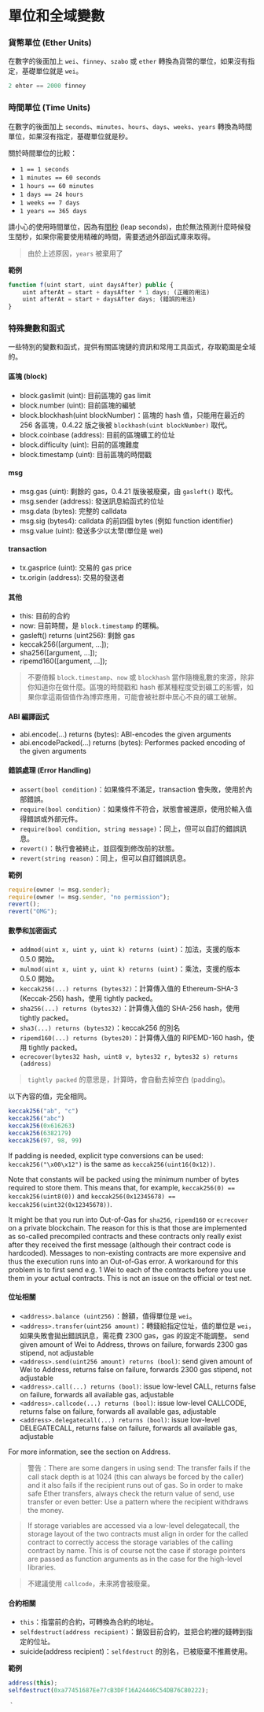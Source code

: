 # 單位和全域變數

<!-- Literals and globals -->

<!-- <https://solidity.readthedocs.io/en/v0.4.25/units-and-global-variables.html> -->

### 貨幣單位 (Ether Units)

在數字的後面加上 `wei`、`finney`、`szabo` 或 `ether` 轉換為貨幣的單位，如果沒有指定，基礎單位就是 `wei`。

```js
2 ehter == 2000 finney
```

### 時間單位 (Time Units)

在數字的後面加上 `seconds`、`minutes`、`hours`、`days`、`weeks`、`years` 轉換為時間單位，如果沒有指定，基礎單位就是秒。

關於時間單位的比較：
* `1 == 1 seconds`
* `1 minutes == 60 seconds`
* `1 hours == 60 minutes`
* `1 days == 24 hours`
* `1 weeks == 7 days`
* `1 years == 365 days`

請小心的使用時間單位，因為有[閏秒](https://zh.wikipedia.org/wiki/%E9%97%B0%E7%A7%92) (leap seconds)，由於無法預測什麼時候發生閏秒，如果你需要使用精確的時間，需要透過外部函式庫來取得。

> 由於上述原因，`years` 被棄用了

**範例**

```js
function f(uint start, uint daysAfter) public {
    uint afterAt = start + daysAfter * 1 days; (正確的用法)
    uint afterAt = start + daysAfter days; (錯誤的用法)
}
```

### 特殊變數和函式

一些特別的變數和函式，提供有關區塊鏈的資訊和常用工具函式，存取範圍是全域的。

#### 區塊 (block)

* block.gaslimit (uint): 目前區塊的 gas limit
* block.number (uint): 目前區塊的編號
* block.blockhash(uint blockNumber)：區塊的 hash 值，只能用在最近的 256 各區塊，0.4.22 版之後被 `blockhash(uint blockNumber)` 取代。
* block.coinbase (address): 目前的區塊礦工的位址
* block.difficulty (uint): 目前的區塊難度
* block.timestamp (uint): 目前區塊的時間戳

#### msg

* msg.gas (uint): 剩餘的 gas，0.4.21 版後被廢棄，由 `gasleft()` 取代。
* msg.sender (address): 發送訊息給函式的位址
* msg.data (bytes): 完整的 calldata
* msg.sig (bytes4): calldata 的前四個 bytes (例如 function identifier)
* msg.value (uint): 發送多少以太幣(單位是 wei)

#### transaction

* tx.gasprice (uint): 交易的 gas price
* tx.origin (address): 交易的發送者
  
#### 其他

* this: 目前的合約
* now: 目前時間，是 `block.timestamp` 的暱稱。
* gasleft() returns (uint256): 剩餘 gas
* keccak256([argument, ...]);
* sha256([argument, ...]); 
* ripemd160([argument, ...]); 


<!-- > 
The values of all members of msg, including msg.sender and msg.value can change for every external function call. This includes calls to library functions.
-->

> 不要倚賴 `block.timestamp`、`now` 或 `blockhash` 當作隨機亂數的來源，除非你知道你在做什麼。區塊的時間戳和 hash 都某種程度受到礦工的影響，如果你拿這兩個值作為博弈應用，可能會被社群中居心不良的礦工破解。

<!-- > The current block timestamp must be strictly larger than the timestamp of the last block, but the only guarantee is that it will be somewhere between the timestamps of two consecutive blocks in the canonical chain. -->

<!-- > The block hashes are not available for all blocks for scalability reasons. You can only access the hashes of the most recent 256 blocks, all other values will be zero. -->

#### ABI 編譯函式

* abi.encode(...) returns (bytes): ABI-encodes the given arguments
* abi.encodePacked(...) returns (bytes): Performes packed encoding of the given arguments

<!-- 
* abi.encodeWithSelector(bytes4 selector, ...) returns (bytes): ABI-encodes the given arguments
* starting from the second and prepends the given four-byte selector
* abi.encodeWithSignature(string signature, ...) returns (bytes): Equivalent to abi.encodeWithSelector(bytes4(keccak256(signature), ...)

> These encoding functions can be used to craft data for function calls without actually calling a function. Furthermore, keccak256(abi.encodePacked(a, b)) is a more explicit way to compute keccak256(a, b), which will be deprecated in future versions.

See the documentation about the ABI and the tightly packed encoding for details about the encoding.
-->

#### 錯誤處理 (Error Handling)

* `assert(bool condition)`：如果條件不滿足，transaction 會失敗，使用於內部錯誤。
* `require(bool condition)`：如果條件不符合，狀態會被還原，使用於輸入值得錯誤或外部元件。
* `require(bool condition, string message)`：同上，但可以自訂的錯誤訊息。
* `revert()`：執行會被終止，並回復到修改前的狀態。
* `revert(string reason)`：同上，但可以自訂錯誤訊息。

**範例**

```js
require(owner != msg.sender);
require(owner != msg.sender, "no permission");
revert();
revert("OMG");
```

#### 數學和加密函式

* `addmod(uint x, uint y, uint k) returns (uint)`：加法，支援的版本 0.5.0 開始。
* `mulmod(uint x, uint y, uint k) returns (uint)`：乘法，支援的版本 0.5.0 開始。
* `keccak256(...) returns (bytes32)`：計算傳入值的 Ethereum-SHA-3 (Keccak-256) hash，使用 tightly packed。
* `sha256(...) returns (bytes32)`：計算傳入值的 SHA-256 hash，使用 tightly packed。
* `sha3(...) returns (bytes32)`：keccak256 的別名
* `ripemd160(...) returns (bytes20)`：計算傳入值的 RIPEMD-160 hash，使用 tightly packed。
* `ecrecover(bytes32 hash, uint8 v, bytes32 r, bytes32 s) returns (address)`

<!-- recover the address associated with the public key from elliptic curve signature or return zero on error (example usage) -->

> `tightly packed` 的意思是，計算時，會自動去掉空白 (padding)。

以下內容的值，完全相同。

```js
keccak256("ab", "c")
keccak256("abc")
keccak256(0x616263)
keccak256(6382179)
keccak256(97, 98, 99)
```

If padding is needed, explicit type conversions can be used: `keccak256("\x00\x12")` is the same as `keccak256(uint16(0x12))`.

Note that constants will be packed using the minimum number of bytes required to store them. This means that, for example, `keccak256(0) == keccak256(uint8(0))` and `keccak256(0x12345678) == keccak256(uint32(0x12345678))`.

It might be that you run into Out-of-Gas for `sha256`, `ripemd160` or `ecrecover` on a private blockchain. The reason for this is that those are implemented as so-called precompiled contracts and these contracts only really exist after they received the first message (although their contract code is hardcoded). Messages to non-existing contracts are more expensive and thus the execution runs into an Out-of-Gas error. A workaround for this problem is to first send e.g. 1 Wei to each of the contracts before you use them in your actual contracts. This is not an issue on the official or test net.

#### 位址相關

* `<address>.balance (uint256)`：餘額，值得單位是 `wei`。
* `<address>.transfer(uint256 amount)`：轉錢給指定位址，值的單位是 `wei`，如果失敗會拋出錯誤訊息，需花費 2300 gas，gas 的設定不能調整。
send given amount of Wei to Address, throws on failure, forwards 2300 gas stipend, not adjustable
* `<address>.send(uint256 amount) returns (bool)`:
send given amount of Wei to Address, returns false on failure, forwards 2300 gas stipend, not adjustable
* `<address>.call(...) returns (bool)`:
issue low-level CALL, returns false on failure, forwards all available gas, adjustable
* `<address>.callcode(...) returns (bool)`:
issue low-level CALLCODE, returns false on failure, forwards all available gas, adjustable
* `<address>.delegatecall(...) returns (bool)`:
issue low-level DELEGATECALL, returns false on failure, forwards all available gas, adjustable

For more information, see the section on Address.

> 警告：There are some dangers in using send: The transfer fails if the call stack depth is at 1024 (this can always be forced by the caller) and it also fails if the recipient runs out of gas. So in order to make safe Ether transfers, always check the return value of send, use transfer or even better: Use a pattern where the recipient withdraws the money.

> If storage variables are accessed via a low-level delegatecall, the storage layout of the two contracts must align in order for the called contract to correctly access the storage variables of the calling contract by name. This is of course not the case if storage pointers are passed as function arguments as in the case for the high-level libraries.

> 不建議使用 `callcode`，未來將會被廢棄。

#### 合約相關

* `this`：指當前的合約，可轉換為合約的地址。
* `selfdestruct(address recipient)`：銷毀目前合約，並把合約裡的錢轉到指定的位址。
* suicide(address recipient)：`selfdestruct` 的別名，已被廢棄不推薦使用。

**範例**

```js
address(this);
selfdestruct(0xa77451687Ee77cB3DFf16A24446C54DB76C80222);
```

<!-- Furthermore, all functions of the current contract are callable directly including the current function. -->｀